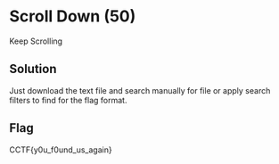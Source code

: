 # Scroll Down (50)

Keep Scrolling

## Solution

Just download the text file and search manually for file or apply search filters to find for the flag format.

## Flag
CCTF{y0u_f0und_us_again}

